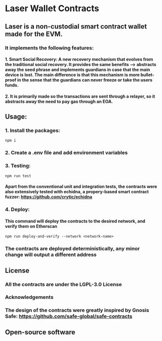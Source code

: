 # Laser Wallet Contracts

## Laser is a non-custodial smart contract wallet made for the EVM.

### It implements the following features:

#### 1. Smart Social Recovery: A new recovery mechanism that evolves from the traditional social recovery. It provides the same benefits --> abstracts away the seed phrase and implements guardians in case that the main device is lost. The main difference is that this mechanism is more bullet-proof in the sense that the guardians can never freeze or take the users funds.

#### 2. It is primarily made so the transactions are sent through a relayer, so it abstracts away the need to pay gas through an EOA.



## Usage: 

### 1. Install the packages: 
```
npm i
```

### 2. Create a .env file and add environment variables


### 3. Testing: 

```
npm run test
```

#### Apart from the conventional unit and integration tests, the contracts were also extensively tested with echidna, a propery-based smart contract fuzzer: https://github.com/crytic/echidna


### 4. Deploy: 

#### This command will deploy the contracts to the desired network, and verify them on Etherscan
```
npm run deploy-and-verify --network <network-name>
```


### The contracts are deployed deterministically, any minor change will output a different address

## License

### All the contracts are under the LGPL-3.0 License

### Acknowledgements

### The design of the contracts were greatly inspired by Gnosis Safe: https://github.com/safe-global/safe-contracts

## Open-source software



